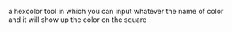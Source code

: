 a hexcolor tool in which you can input whatever the name of color\
and it will show up the color on the square
